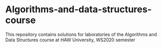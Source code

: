 # Algorithms-and-data-structures-course
This repository contains solutions for laboratories of the Algorithms and Data Structures course at HAW University, WS2020 semester
